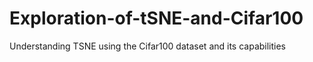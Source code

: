 # Exploration-of-tSNE-and-Cifar100
Understanding TSNE using the Cifar100 dataset and its capabilities
